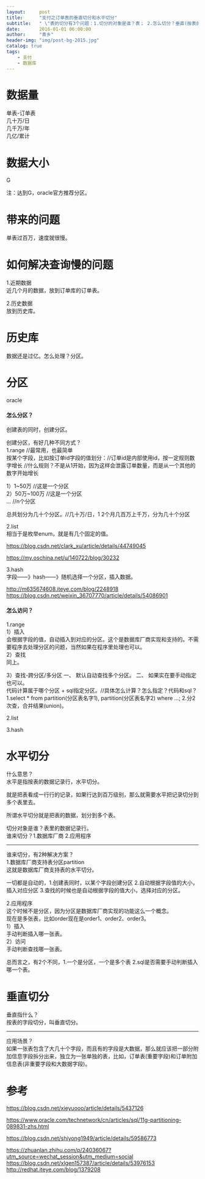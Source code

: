 ```yaml
---
layout:     post
title:      "支付之订单表的垂直切分和水平切分"
subtitle:   " \"表的切分有3个问题：1.切分的对象是谁？表； 2.怎么切分？垂直(按表的字段)和水平(按表的数据记录行)； 3.谁来实现切分功能？数据库厂商或应用程序 \""
date:       2016-01-01 06:00:00
author:     "青乡"
header-img: "img/post-bg-2015.jpg"
catalog: true
tags:
    - 支付
    - 数据库
---
```


# 数据量
单表-订单表  
几十万/日  
几千万/年  
几亿/累计  

# 数据大小
G

注：达到G，oracle官方推荐分区。

# 带来的问题
单表过百万，速度就很慢。

# 如何解决查询慢的问题
1.近期数据  
近几个月的数据，放到订单库的订单表。

2.历史数据  
放到历史库。

# 历史库
数据还是过亿。怎么处理？分区。

# 分区
oracle
#### 怎么分区？
创建表的同时，创建分区。

创建分区，有好几种不同方式？    
1.range //最常用，也最简单  
按某个字段，比如按订单id字段的值划分：//订单id是内部使用id，按一定规则数字增长   //什么规则？不是从1开始，因为这样会泄露订单数量，而是从一个其他的数字开始增长  

1）1~50万  //这是一个分区  
2）50万~100万  //这是一个分区  
...  //n个分区

总共划分为几十个分区。//几十万/日，1 2个月几百万上千万，分为几十个分区

2.list   
相当于是枚举enum，就是有几个固定的值。

https://blog.csdn.net/clark_xu/article/details/44749045

https://my.oschina.net/u/140722/blog/30232

3.hash  
字段——》hash——》随机选择一个分区，插入数据。

http://m635674608.iteye.com/blog/2248918
https://blog.csdn.net/weixin_36707770/article/details/54086901

#### 怎么访问？
1.range  
1）插入  
会根据字段的值，自动插入到对应的分区。这个是数据库厂商实现和支持的。不需要程序去处理分区的问题，当然如果在程序里处理也可以。  
2）查找  
同上。

3）查找-跨分区/多分区
一、
默认自动查找多个分区。
二、
如果实在要手动指定也可以。  
代码计算属于哪个分区 + sql指定分区。//具体怎么计算？怎么指定？代码和sql？1.select * from partition(分区表名字1), partition(分区表名字2) where ...; 2.分2次查，合并结果(union)。

2.list

3.hash

# 水平切分
什么意思？  
水平是指按表的数据记录行，水平切分。

就是把表看成一行行的记录，如果行达到百万级别，那么就需要水平把记录切分到多个表里去。

所谓水平切分就是把表的数据，划分到多个表。

切分对象是谁？表里的数据记录行。  
谁来切分？1.数据库厂商 2.应用程序

---
谁来切分，有2种解决方案？   
1.数据库厂商支持表分区partition  
这就是数据库厂商支持表的水平切分。

一切都是自动的，1.创建表同时，以某个字段创建分区 2.自动根据字段值的大小，插入对应分区 3.查找的时候也是自动根据字段的值大小，选择对应的分区。

2.应用程序  
这个时候不是分区，因为分区是数据库厂商实现的功能这么一个概念。  
现在是多张表，比如order现在是order1、order2、order3。  
1）插入  
手动判断插入哪一张表。  
2）访问  
手动判断查找哪一张表。

总而言之，有2个不同，1.一个是分区，一个是多个表 2.sql是否需要手动判断插入哪一个表。

# 垂直切分
垂直指什么？  
按表的字段切分，叫垂直切分。

---
应用场景？  
如果一张表包含了大几十个字段，而且有的字段是大数据，那么就应该把一部分附加信息字段拆分出来，独立为一张单独的表，比如，订单表(重要字段)和订单附加信息表(非重要字段和大数据字段)。



# 参考
https://blog.csdn.net/xieyuooo/article/details/5437126

https://www.oracle.com/technetwork/cn/articles/sql/11g-partitioning-089831-zhs.html

https://blog.csdn.net/shiyong1949/article/details/59586773

https://zhuanlan.zhihu.com/p/24036067?utm_source=wechat_session&utm_medium=social
https://blog.csdn.net/xlgen157387/article/details/53976153
http://redhat.iteye.com/blog/1379208









